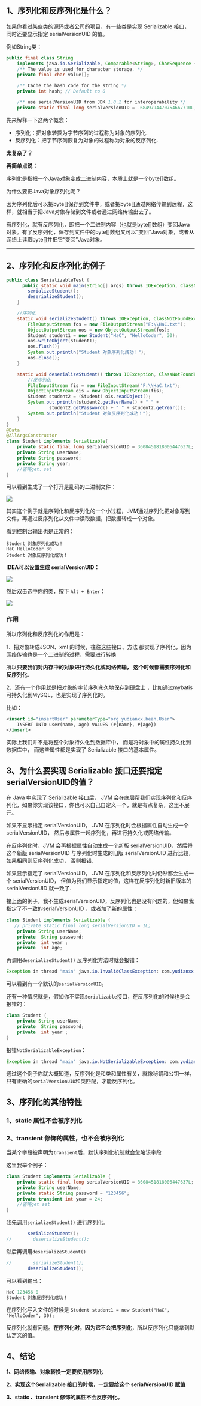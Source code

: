 ## 1、序列化和反序列化是什么？

如果你看过某些类的源码或者公司的项目，有一些类是实现 Serializable 接口，同时还要显示指定 serialVersionUID 的值。

例如String类：

```java
public final class String
    implements java.io.Serializable, Comparable<String>, CharSequence {
    /** The value is used for character storage. */
    private final char value[];

    /** Cache the hash code for the string */
    private int hash; // Default to 0

    /** use serialVersionUID from JDK 1.0.2 for interoperability */
    private static final long serialVersionUID = -6849794470754667710L;
```



先来解释一下这两个概念：

- 序列化：把对象转换为字节序列的过程称为对象的序列化.
- 反序列化：把字节序列恢复为对象的过程称为对象的反序列化.

**太复杂了？**

**再简单点说：**

序列化是指把一个Java对象变成二进制内容，本质上就是一个byte[]数组。

为什么要把Java对象序列化呢？

因为序列化后可以把byte[]保存到文件中，或者把byte[]通过网络传输到远程，这样，就相当于把Java对象存储到文件或者通过网络传输出去了。

 有序列化，就有反序列化，即把一个二进制内容（也就是byte[]数组）变回Java对象。有了反序列化，保存到文件中的byte[]数组又可以“变回”Java对象，或者从网络上读取byte[]并把它“变回”Java对象。





---

## 2、序列化和反序列化的例子

```java
public class SerializableTest {
      public static void main(String[] args) throws IOException, ClassNotFoundException {
        serializeStudent();
        deserializeStudent();
    }

    //序列化
    static void serializeStudent() throws IOException, ClassNotFoundException {
        FileOutputStream fos = new FileOutputStream("F:\\HaC.txt");
        ObjectOutputStream oos = new ObjectOutputStream(fos);
        Student student1 = new Student("HaC", "HelloCoder", 30);
        oos.writeObject(student1);
        oos.flush();
        System.out.println("Student 对象序列化成功！");
        oos.close();
    }

    static void deserializeStudent() throws IOException, ClassNotFoundException {
        //反序列化
        FileInputStream fis = new FileInputStream("F:\\HaC.txt");
        ObjectInputStream ois = new ObjectInputStream(fis);
        Student student2 = (Student) ois.readObject();
        System.out.println(student2.getUserName() + " " +
                student2.getPassword() + " " + student2.getYear());
        System.out.println("Student 对象反序列化成功！");
    }
}
@Data
@AllArgsConstructor
class Student implements Serializable{
    private static final long serialVersionUID = 3608451818006447637L;
    private String userName;
    private String password;
    private String year;
    //省略get、set
}
```

可以看到生成了一个打开是乱码的二进制文件：

![](https://cdn.jsdelivr.net/gh/DogerRain/image@main/img/image-20210308153542701.png)

其实这个例子就是序列化和反序列化的一个小过程，JVM通过序列化把对象写到文件，再通过反序列化从文件中读取数据，把数据转成一个对象。

看到控制台输出也是正常的：

```
Student 对象序列化成功！
HaC HelloCoder 30
Student 对象反序列化成功！
```



**IDEA可以设置生成 serialVersionUID：**

![](https://cdn.jsdelivr.net/gh/DogerRain/image@main/img/image-20210308152538839.png)

然后双击选中你的类，按下 `Alt + Enter`：

![](https://cdn.jsdelivr.net/gh/DogerRain/image@main/img/image-20210308152634653.png)

### 作用

所以序列化和反序列化的作用是：

1、把对象转成JSON、xml 的时候，往往这些接口、方法 都实现了序列化，因为网络传输也是一个二进制的过程，需要进行转换

所以**只要我们对内存中的对象进行持久化或网络传输， 这个时候都需要序列化和反序列化.**

2、还有一个作用就是把对象的字节序列永久地保存到硬盘上 ，比如通过mybatis可持久化到MySQL，也是实现了序列化的。

比如：

```xml
<insert id="insertUser" parameterType="org.yudianxx.bean.User">
    INSERT INTO user(name, age) VALUES (#{name}, #{age})
</insert>
```

实际上我们并不是将整个对象持久化到数据库中， 而是将对象中的属性持久化到数据库中， 而这些属性都是实现了 Serializable 接口的基本属性。



## 3、为什么要实现 Serializable 接口还要指定serialVersionUID的值？

在 Java 中实现了 Serializable 接口后， JVM 会在底层帮我们实现序列化和反序列化，如果你实现该接口，你也可以自己自定义一个，就是有点复杂，这里不展开。

如果不显示指定 serialVersionUID， JVM 在序列化时会根据属性自动生成一个 serialVersionUID， 然后与属性一起序列化，再进行持久化或网络传输。

在反序列化时，JVM 会再根据属性自动生成一个新版 serialVersionUID，然后将这个新版 serialVersionUID 与序列化时生成的旧版 serialVersionUID 进行比较，如果相同则反序列化成功， 否则报错.

如果显示指定了 serialVersionUID， JVM 在序列化和反序列化时仍然都会生成一个 serialVersionUID， 但值为我们显示指定的值，这样在反序列化时新旧版本的 serialVersionUID 就一致了.



接上面的例子，我不生成serialVersionUID，反序列化也是没有问题的，但如果我指定了不一致的serialVersionUID ，或者加了新的属性：

```java
class Student implements Serializable {
   // private static final long serialVersionUID = 1L;
    private String userName;
    private  String password;
    private  int year ;
    private  int age;
```

再调用`deserializeStudent()` 反序列化方法时就会报错：

```java
Exception in thread "main" java.io.InvalidClassException: com.yudianxx.basic.序列化.Student; local class incompatible: stream classdesc serialVersionUID = -2548470143096162701, local class serialVersionUID = -9192788448472055372
```

可以看到有一个默认的`serialVersionUID`。

还有一种情况就是，假如你不实现`Serializable`接口，在反序列化的时候也是会报错的：

```java
class Student {
    private String userName;
    private  String password;
    private  int year ;
}
```

报错`NotSerializableException`：

```java
Exception in thread "main" java.io.NotSerializableException: com.yudianxx.basic.序列化.Student
```



通过这个例子你就大概知道，反序列化是和类和属性有关，就像秘钥和公钥一样，只有正确的`serialVersionUID`和类匹配，才能反序列化。



## 3、序列化的其他特性

### 1、static 属性不会被序列化

### 2、transient 修饰的属性，也不会被序列化

当某个字段被声明为`transient`后，默认序列化机制就会忽略该字段

这里我举个例子：

```java
class Student implements Serializable {
    private static final long serialVersionUID = 3608451818006447637L;
    private String userName;
    private static String password = "123456";
    private transient int year = 24;
    //省略get set
}
```



我先调用`serializeStudent()` 进行序列化。

```java
        serializeStudent();
//        deserializeStudent();
```

然后再调用`deserializeStudent()`

```java
//        serializeStudent();
        deserializeStudent();
```

可以看到输出：

```java
HaC 123456 0
Student 对象反序列化成功！
```



在序列化写入文件的时候是  `Student student1 = new Student("HaC", "HelloCoder", 30);`

反序列化就有问题。**在序列化时，因为它不会把序列化**，所以反序列化只能拿到默认定义的值。

## 4、结论

**1、网络传输、对象转换一定要使用序列化**

**2、实现这个Serializable 接口的时候，一定要给这个 serialVersionUID 赋值**

**3、static 、transient 修饰的属性不会反序列化。**

